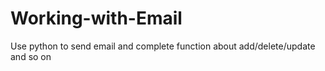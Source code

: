 # Working-with-Email
Use python to send email and complete function about add/delete/update and so on
